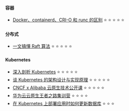 

#### 容器
* [Docker、containerd、CRI-O 和 runc 的区别](https://www.tutorialworks.com/difference-docker-containerd-runc-crio-oci/) ⭐️ ⭐️ ⭐️ ⭐️ ⭐️

#### 分布式

* [一文搞懂 Raft 算法](https://www.cnblogs.com/xybaby/p/10124083.html#4943894) ⭐️ ⭐️ ⭐️ ⭐️ ⭐️

#### Kubernetes

* [深入剖析 Kubernetes](https://time.geekbang.org/column/intro/116) ⭐️ ⭐️ ⭐️ ⭐️ ⭐️
* [谈 Kubernetes 的架构设计与实现原理](https://draveness.me/tags/kubernetes) ⭐️ ⭐️ ⭐️ ⭐️ ⭐️
* [CNCF x Alibaba 云原生技术公开课](https://edu.aliyun.com/roadmap/cloudnative) ⭐️ ⭐️ ⭐️ ⭐️ ⭐️
* [华为云云原生王者之路集训营](https://education.huaweicloud.com/programs/63384278-52ab-42e9-8e67-5dff5a9f37fd/about?isAuth=0&amp;cfrom=hwc) ⭐️ ⭐️ ⭐️ ⭐️
* [在 Kubernetes 上部署应用时如何更新数据库](https://cloudnative.to/blog/running-database-migration-when-deploying-to-kubernetes/) ⭐️ ⭐️ ⭐️

